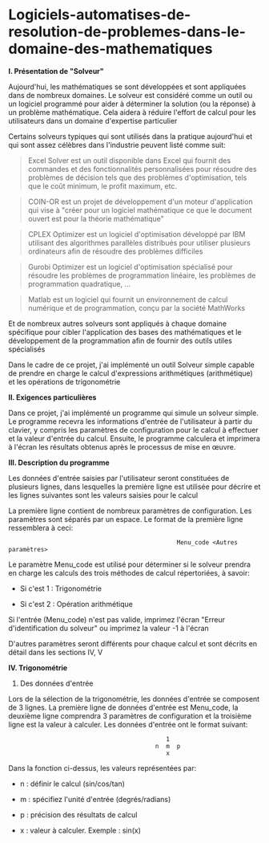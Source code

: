 # Logiciels-automatises-de-resolution-de-problemes-dans-le-domaine-des-mathematiques

**I. Présentation de "Solveur"**

Aujourd'hui, les mathématiques se sont développées et sont appliquées dans de nombreux domaines. Le solveur est considéré comme un outil ou un logiciel programmé pour aider à déterminer la solution (ou la réponse) à un problème mathématique. Cela aidera à réduire l'effort de calcul pour les utilisateurs dans un domaine d'expertise particulier

Certains solveurs typiques qui sont utilisés dans la pratique aujourd'hui et qui sont assez célèbres dans l'industrie peuvent
listé comme suit:

> Excel Solver est un outil disponible dans Excel qui fournit des commandes et des fonctionnalités personnalisées pour résoudre des problèmes de décision tels que des problèmes d'optimisation, tels que le coût minimum, le profit maximum, etc.

> COIN-OR est un projet de développement d'un moteur d'application qui vise à "créer pour un logiciel mathématique ce que le document ouvert est pour la théorie mathématique"

> CPLEX Optimizer est un logiciel d'optimisation développé par IBM utilisant des algorithmes parallèles distribués pour utiliser plusieurs ordinateurs afin de résoudre des problèmes difficiles

> Gurobi Optimizer est un logiciel d'optimisation spécialisé pour résoudre les problèmes de programmation linéaire, les problèmes de programmation quadratique, ...

> Matlab est un logiciel qui fournit un environnement de calcul numérique et de programmation, conçu par la société MathWorks

Et de nombreux autres solveurs sont appliqués à chaque domaine spécifique pour cibler l'application des bases des mathématiques et le développement de la programmation afin de fournir des outils utiles spécialisés

Dans le cadre de ce projet, j'ai implémenté un outil Solveur simple capable de prendre en charge le calcul d'expressions arithmétiques (arithmétique) et les opérations de trigonométrie

**II. Exigences particulières**

Dans ce projet, j'ai implémenté un programme qui simule un solveur simple. Le programme recevra les informations d'entrée de l'utilisateur à partir du clavier, y compris les paramètres de configuration pour le calcul à effectuer et la valeur d'entrée du calcul. Ensuite, le programme calculera et imprimera à l'écran les résultats obtenus après le processus de mise en œuvre.

**III. Description du programme**

Les données d'entrée saisies par l'utilisateur seront constituées de plusieurs lignes, dans lesquelles la première ligne est utilisée pour décrire et les lignes suivantes sont les valeurs saisies pour le calcul

La première ligne contient de nombreux paramètres de configuration. Les paramètres sont séparés par un espace. Le format de la première ligne ressemblera à ceci:

                                                   Menu_code <Autres paramètres>

Le paramètre Menu_code est utilisé pour déterminer si le solveur prendra en charge les calculs des trois méthodes de calcul répertoriées, à savoir:

- Si c'est 1 : Trigonométrie

- Si c'est 2 : Opération arithmétique

Si l'entrée (Menu_code) n'est pas valide, imprimez l'écran "Erreur d'identification du solveur" ou imprimez la valeur -1 à l'écran

D'autres paramètres seront différents pour chaque calcul et sont décrits en détail dans les sections IV, V

**IV. Trigonométrie**

1. Des données d'entrée

Lors de la sélection de la trigonométrie, les données d'entrée se composent de 3 lignes. La première ligne de données d'entrée est Menu_code, la deuxième ligne comprendra 3 paramètres de configuration et la troisième ligne est la valeur à calculer. Les données d'entrée ont le format suivant:

                                                1
                                             n  m  p
                                                x

Dans la fonction ci-dessus, les valeurs représentées par:

- n : définir le calcul (sin/cos/tan)

- m : spécifiez l'unité d'entrée (degrés/radians)

- p : précision des résultats de calcul

- x : valeur à calculer. Exemple : sin(x)


























